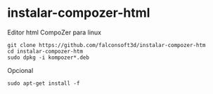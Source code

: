 # instalar-compozer-html
Editor html CompoZer para linux

```
git clone https://github.com/falconsoft3d/instalar-compozer-htm
cd instalar-compozer-htm
sudo dpkg -i kompozer*.deb
```

Opcional
```
sudo apt-get install -f
```
